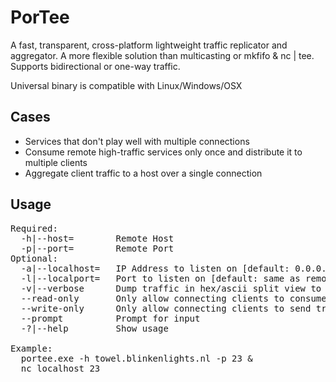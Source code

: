 ﻿﻿PorTee
=========
A fast, transparent, cross-platform lightweight traffic replicator and aggregator.  A more flexible solution than multicasting or mkfifo & nc | tee.
Supports bidirectional or one-way traffic.

Universal binary is compatible with Linux/Windows/OSX

Cases
-
* Services that don't play well with multiple connections
* Consume remote high-traffic services only once and distribute it to multiple clients
* Aggregate client traffic to a host over a single connection

Usage
-
<pre>
Required:
  -h|--host=        Remote Host
  -p|--port=        Remote Port
Optional:
  -a|--localhost=   IP Address to listen on [default: 0.0.0.0]
  -l|--localport=   Port to listen on [default: same as remote port]
  -v|--verbose      Dump traffic in hex/ascii split view to stdout
  --read-only       Only allow connecting clients to consume traffic
  --write-only      Only allow connecting clients to send traffic
  --prompt          Prompt for input
  -?|--help         Show usage

Example:
  portee.exe -h towel.blinkenlights.nl -p 23 &
  nc localhost 23
</pre>
